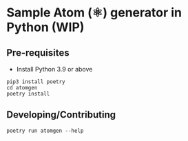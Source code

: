 # Sample Atom (⚛) generator in Python (WIP)

## Pre-requisites

- Install Python 3.9 or above

```shell
pip3 install poetry
cd atomgen
poetry install
```

## Developing/Contributing

```
poetry run atomgen --help
```
